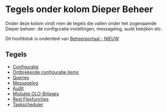 # Tegels onder kolom Dieper Beheer

Onder deze kolom vindt men de tegels die vallen onder het zogenaamde Dieper beheer: de configuratie instellingen, messagelog, audit bekijken etc.

Dit hoofdstuk is onderdeel van [Beheerportaal - NIEUW](README.md)

## Tegels

- [Configuratie](configuratie.md)
- [Ontbrekende configuratie items](ontbrekende_configitems.md)
- [Queries](queries.md)
- [Messagelog](messagelog.md)
- [Audit](audit.md)
- [Mislukte OLO-Bijlages](mislukte_bijlages.md)
- [Rest Flexfuncties](restflex.md)
- [Taskscheduler](taskscheduler.md)
